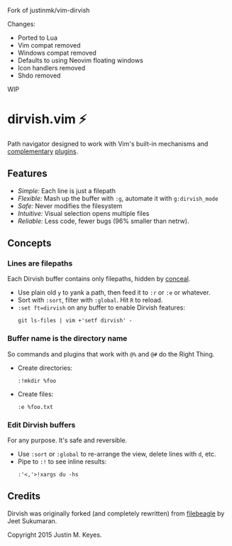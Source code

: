 Fork of justinmk/vim-dirvish

Changes:
- Ported to Lua
- Vim compat removed
- Windows compat removed
- Defaults to using Neovim floating windows
- Icon handlers removed
- Shdo removed

WIP

dirvish.vim :zap:
=================

Path navigator designed to work with Vim's built-in mechanisms and
[complementary](https://github.com/tpope/vim-eunuch)
[plugins](https://github.com/tpope/vim-unimpaired).

Features
--------

- _Simple:_ Each line is just a filepath
- _Flexible:_ Mash up the buffer with `:g`, automate it with `g:dirvish_mode`
- _Safe:_ Never modifies the filesystem
- _Intuitive:_ Visual selection opens multiple files
- _Reliable:_ Less code, fewer bugs (96% smaller than netrw).

Concepts
--------

### Lines are filepaths

Each Dirvish buffer contains only filepaths, hidden by [conceal](https://neovim.io/doc/user/syntax.html#conceal).

- Use plain old `y` to yank a path, then feed it to `:r` or `:e` or whatever.
- Sort with `:sort`, filter with `:global`. Hit `R` to reload.
- `:set ft=dirvish` on any buffer to enable Dirvish features:
  ```
  git ls-files | vim +'setf dirvish' -
  ```

### Buffer name is the directory name

So commands and plugins that work with `@%` and `@#` do the Right Thing.

- Create directories:
  ```
  :!mkdir %foo
  ```
- Create files:
  ```
  :e %foo.txt
  ```

### Edit Dirvish buffers

For any purpose. It's safe and reversible.

- Use `:sort` or `:global` to re-arrange the view, delete lines with `d`, etc.
- Pipe to `:!` to see inline results:
  ```
  :'<,'>!xargs du -hs
  ```


Credits
-------

Dirvish was originally forked (and completely rewritten) from
[filebeagle](https://github.com/jeetsukumaran/vim-filebeagle) by Jeet Sukumaran.

Copyright 2015 Justin M. Keyes.
